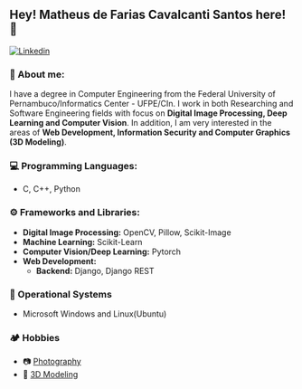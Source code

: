 <!--
**matheusdefarias/matheusdefarias** is a ✨ _special_ ✨ repository because its `README.md` (this file) appears on your GitHub profile.

Here are some ideas to get you started:

- 🔭 I’m currently working on ...
- 🌱 I’m currently learning ...
- 👯 I’m looking to collaborate on ...
- 🤔 I’m looking for help with ...
- 💬 Ask me about ...
- 📫 How to reach me: ...
- 😄 Pronouns: ...
- ⚡ Fun fact: ...
-->

## Hey! Matheus de Farias Cavalcanti Santos here! 👋
<!-- ![visitors](https://visitor-badge.glitch.me/badge?page_id=matheusdefarias.matheusdefarias) -->

[![Linkedin](https://img.shields.io/badge/-LinkedIn-blue?style=flat&logo=Linkedin&logoColor=white&link=https://www.linkedin.com/in/matheusdefariascs/)](https://www.linkedin.com/in/matheusdefariascs/)

### 💬 About me:
I have a degree in Computer Engineering from the Federal University of Pernambuco/Informatics Center - UFPE/CIn. I work in both Researching and Software Engineering fields with focus on **Digital Image Processing, Deep Learning and Computer Vision**. In addition, I am very interested in the areas of **Web Development, Information Security and Computer Graphics (3D Modeling)**.

### :computer: Programming Languages:
  - C, C++, Python

### :gear: Frameworks and Libraries:
  - **Digital Image Processing:** OpenCV, Pillow, Scikit-Image
  - **Machine Learning:** Scikit-Learn
  - **Computer Vision/Deep Learning:** Pytorch
  - **Web Development:** 
    - **Backend:** Django, Django REST

### :pushpin: Operational Systems
  - Microsoft Windows and Linux(Ubuntu)

### :camping: Hobbies
  - :camera: [Photography](https://500px.com/p/matheusdefariascs?view=photos)
  - :ice_cube: [3D Modeling](https://www.artstation.com/matheusfcs)
